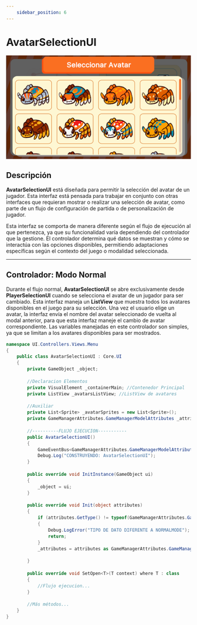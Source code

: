 ```yaml
---
    sidebar_position: 6
---
```


# AvatarSelectionUI

![Ejemplo ](../../../../../static/juego-img/interfaz/interfaces/menu/AvatarSelectionUI.png)

## Descripción

**AvatarSelectionUI** está diseñada para permitir la selección del avatar de un jugador. Esta interfaz está pensada para trabajar en conjunto con otras interfaces que requieran mostrar o realizar una selección de avatar, como parte de un flujo de configuración de partida o de personalización de jugador.

Esta interfaz se comporta de manera diferente según el flujo de ejecución al que pertenezca, ya que su funcionalidad varía dependiendo del controlador que la gestione. El controlador determina qué datos se muestran y cómo se interactúa con las opciones disponibles, permitiendo adaptaciones específicas según el contexto del juego o modalidad seleccionada. 

---

## Controlador: Modo Normal

Durante el flujo normal, **AvatarSelectionUI** se abre exclusivamente desde **PlayerSelectionUI** cuando se selecciona el avatar de un jugador para ser cambiado. Esta interfaz maneja un **ListView** que muestra todos los avatares disponibles en el juego para su selección. Una vez el usuario elige un avatar, la interfaz envía el nombre del avatar seleccionado de vuelta al modal anterior, para que esta interfaz maneje el cambio de avatar correspondiente. Las variables manejadas en este controlador son simples, ya que se limitan a los avatares disponibles para ser mostrados.

```csharp
namespace UI.Controllers.Views.Menu
{
    public class AvatarSelectionUI : Core.UI
    {
        private GameObject _object;

        //Declaracion Elementos
        private VisualElement _containerMain; //Contenedor Principal
        private ListView _avatarsListView; //ListView de avatares

        //Auxiliar
        private List<Sprite> _avatarSprites = new List<Sprite>();
        private GameManagerAttributes.GameManagerModelAttributes _attributes; // Contexto local

        //----------FLUJO EJECUCION-----------
        public AvatarSelectionUI()
        {
            GameEventBus<GameManagerAttributes.GameManagerModelAttributes>.Subscribe("PlayerSelection", Init);
            Debug.Log("CONSTRUYENDO: AvatarSelectionUI");
        }

        public override void InitInstance(GameObject ui)
        {
            _object = ui;
        }

        public override void Init(object attributes)
        {
            if (attributes.GetType() != typeof(GameManagerAttributes.GameManagerModelAttributes))
            {
                Debug.LogError("TIPO DE DATO DIFERENTE A NORMALMODE");
                return;
            }
            _attributes = attributes as GameManagerAttributes.GameManagerModelAttributes;

        }

        public override void SetOpen<T>(T context) where T : class
        {
            //Flujo ejecucion...
        }

        //Más métodos...
    }
}
```